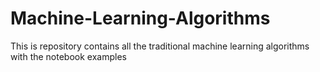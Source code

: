 # Machine-Learning-Algorithms
This is repository contains all the traditional machine learning algorithms with the notebook examples
